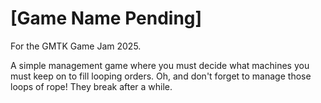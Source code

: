 # [Game Name Pending]

For the GMTK Game Jam 2025.

A simple management game where you must decide what machines you must keep on to fill looping orders. Oh, and don't forget to manage those loops of rope! They break after a while.
